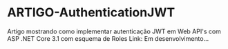 # ARTIGO-AuthenticationJWT
Artigo mostrando como implementar autenticação JWT em Web API's com ASP .NET Core 3.1 com esquema de Roles
Link: Em desenvolvimento...
